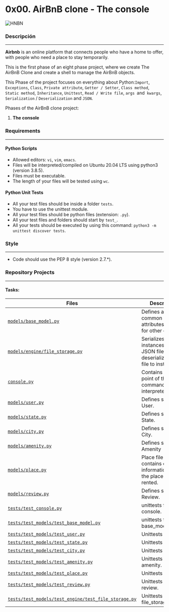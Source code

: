 # 0x00. AirBnB clone - The console

 ![HNBN](https://github.com/zye7ert/AirBnB_clone/blob/master/picture/HBNB-HolbertonAirbnb.png)

### Descripción
***
__Airbnb__ is an online platform that connects people who have a home to offer, with people who need a place to stay temporarily.

This is the first phase of an eight phase project, where we create The AirBnB Clone and create a shell to manage the AirBnB objects.

This Phase of the project focuses on everything about Python:`Import`,` Exceptions`, `Class`, `Private attribute`, `Getter / Setter`, `Class method`, `Static method`, `Inheritance`, `Unittest`, `Read / Write file`, `args `and` kwargs`, `Serialization` / `Deserialization` and `JSON`.

Phases of the AirBnB clone project:
1. **The console**

### Requirements
***
#### Python Scripts

* Allowed editors: `vi`, `vim`, `emacs`.
* Files will be interpreted/compiled on Ubuntu 20.04 LTS using python3 (version 3.8.5).
* Files must be executable.
* The length of your files will be tested using `wc`.

#### Python Unit Tests

* All your test files should be inside a folder `tests`.
* You have to use the unittest module.
* All your test files should be python files (extension: `.py`).
* All your test files and folders should start by `test_`.
* All your tests should be executed by using this command: `python3 -m unittest discover tests`.

### Style
***
* Code should use the PEP 8 style (version 2.7.*).

### Repository Projects
***
#### Tasks:
| Files | Description |
| --- | --- |
| [`models/base_model.py`]() | Defines all common attributes/methods for other classes. |
| [`models/engine/file_storage.py`]() | Serializes instances to a JSON file and deserializes JSON file to instances. |
| [`console.py`]() | Contains the entry point of the command interpreter. |
| [`models/user.py`]() | Defines subclass User. |
| [`models/state.py`]() | Defines subclass State. |
| [`models/city.py`]() | Defines subclass City. |
| [`models/amenity.py`]() | Defines subclass Amenity |
| [`models/place.py`]() | Place file that contains detailed information about the place to be rented. |
| [`models/review.py`]() | Defines subclass Review. |
| [`tests/test_console.py`]() | unittests for console. |
| [`tests/test_models/test_base_model.py`]() | unittests for base_model. |
| [`tests/test_models/test_user.py`]() | Unittests for user. |
| [`tests/test_models/test_state.py`]() | Unittests for state. |
| [`tests/test_models/test_city.py`]() | Unittests for city. |
| [`tests/test_models/test_amenity.py`]() | Unittests for amenity. |
| [`tests/test_models/test_place.py`]() | Unittests for place. |
| [`tests/test_models/test_review.py`]() | Unittests for review. |
| [`tests/test_models/test_engine/test_file_storage.py`]() | Unittests for file_storage. |